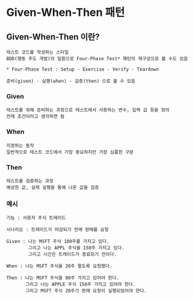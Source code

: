 # Given-When-Then 패턴

## Given-When-Then 이란?

    테스트 코드를 작성하는 스타일
    BDD(행동 주도 개발)의 일환으로 Four-Phase Test* 패턴의 재구성으로 볼 수도 있음

    * Four-Phase Test : Setup - Exercise - Verify - Teardown

    준비(given) - 실행(when) - 검증(then) 으로 볼 수 있음

### Given

    테스트를 위해 준비하는 과정으로 테스트에서 사용하는 변수, 입력 값 등을 정의
    전제 조건이라고 생각하면 됨

### When

    지정하는 동작
    일반적으로 테스트 코드에서 가장 중요하지만 가장 심플한 구문

### Then

    테스트를 검증하는 과정
    예상한 값, 실제 실행을 통해 나온 값을 검증

### 예시

    기능 : 사용자 주식 트레이드

    시나리오 : 트레이드가 마감되기 전에 판매를 요청

    Given : 나는 MSFT 주식 100주를 가지고 있다.
            그리고 나는 APPL 주식을 150주 가지고 있다.
            그리고 시간은 트레이드가 종료되기 전이다.

    When : 나는 MSFT 주식을 20주 팔도록 요청했다.

    Then : 나는 MSFT 주식을 80주 가지고 있어야 한다.
           그리고 나는 APPLE 주식 150주 가지고 있어야 한다.
           그리고 MSFT 주식 20주가 판매 요청이 실행되었어야 한다.
